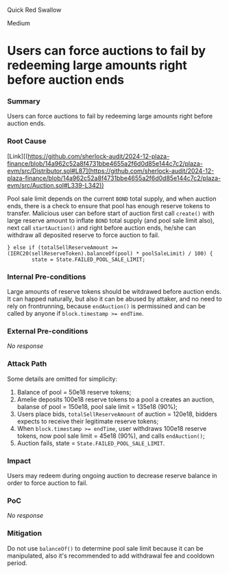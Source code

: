 Quick Red Swallow

Medium

# Users can force auctions to fail by redeeming large amounts right before auction ends

### Summary

Users can force auctions to fail by redeeming large amounts right before auction ends.



### Root Cause

[Link][(https://github.com/sherlock-audit/2024-12-plaza-finance/blob/14a962c52a8f4731bbe4655a2f6d0d85e144c7c2/plaza-evm/src/Distributor.sol#L87](https://github.com/sherlock-audit/2024-12-plaza-finance/blob/14a962c52a8f4731bbe4655a2f6d0d85e144c7c2/plaza-evm/src/Auction.sol#L339-L342))

Pool sale limit depends on the current `BOND` total supply, and when auction ends, there is a check to ensure that pool has enough reserve tokens to transfer. Malicious user can before start of auction first call `create()` with large reserve amount to inflate `BOND` total supply (and pool sale limit also), next call `startAuction()` and right before auction ends, he/she can withdraw all deposited reserve to force auction to fail.

```solidity
} else if (totalSellReserveAmount >= (IERC20(sellReserveToken).balanceOf(pool) * poolSaleLimit) / 100) {
        state = State.FAILED_POOL_SALE_LIMIT;
```


### Internal Pre-conditions

Large amounts of reserve tokens should be witdrawed before auction ends. It can happed naturally, but also it can be abused by attaker, and no need to rely on frontrunning, because `endAuction()` is permissined and can be called by anyone if `block.timestamp >= endTime`.

### External Pre-conditions

_No response_

### Attack Path

Some details are omitted for simplicity:
1. Balance of pool = 50e18 reserve tokens;
2. Amelie deposits 100e18 reserve tokens to a pool a creates an auction, balanse of pool = 150e18, pool sale limit = 135e18 (90%);
3. Users place bids, `totalSellReserveAmount` of auction = 120e18, bidders expects to receive their legitimate reserve tokens;
4. When `block.timestamp >= endTime`, user withdraws 100e18 reserve tokens, now pool sale limit = 45e18 (90%), and calls `endAuction()`;
5. Auction fails, state = `State.FAILED_POOL_SALE_LIMIT`.

### Impact

Users may redeem during ongoing auction to decrease reserve balance in order to force auction to fail.


### PoC

_No response_

### Mitigation

Do not use `balanceOf()` to determine pool sale limit because it can be manipulated, also it's recommended to add withdrawal fee and cooldown period.